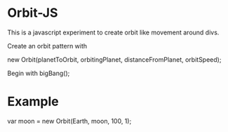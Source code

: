 Orbit-JS
========

This is a javascript experiment to create orbit like movement around divs.

Create an orbit pattern with

new Orbit(planetToOrbit, orbitingPlanet, distanceFromPlanet, orbitSpeed);

Begin with bigBang();

Example
===

var moon = new Orbit(Earth, moon, 100, 1);
